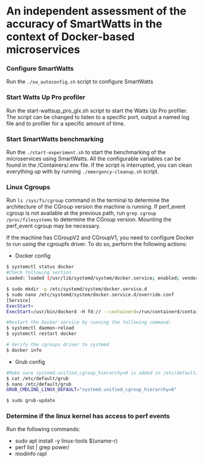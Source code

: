 # An independent assessment of the accuracy of SmartWatts in the context of Docker-based microservices

### Configure SmartWatts
Run the ```./sw_autoconfig.sh``` script to configure SmartWatts

### Start Watts Up Pro profiler
Run the start-wattsup_pro_glx.sh script to start the Watts Up Pro profiler. The script can be changed to listen to a specific port, output a named log file and to profiler for a specific amount of time.

### Start SmartWatts benchmarking
Run the ```./start-experiment.sh``` to start the benchmarking of the microservices using SmartWatts. All the configurable variables can be found in the /Containers/.env file. If the script is interrupted, you can clean everything up with by running ```./emergency-cleanup.sh``` script.

### Linux Cgroups
Run ```ls /sys/fs/cgroup``` command in the terminal to determine the architecture of the CGroup version the machine is running. If perf_event cgroup is not available at the previous path, run ```grep cgroup /proc/filesystems``` to determine the CGroup version. Mounting the perf_event cgroup may be necessary.

If the machine has CGroupV2 and CGroupV1, you need to configure Docker to run using the cgroupfs driver. To do so, perform the following actions:
- Docker config
```bash
$ systemctl status docker
#Check following section 
Loaded: loaded (/usr/lib/systemd/system/docker.service; enabled; vendor preset: disabled)

$ sudo mkdir -p /etc/systemd/system/docker.service.d
$ sudo nano /etc/systemd/system/docker.service.d/override.conf
[Service]
ExecStart=
ExecStart=/usr/bin/dockerd -H fd:// --containerd=/run/containerd/containerd.sock --exec-opt native.cgroupdriver=cgroupfs

#Restart the Docker service by running the following command:
$ systemctl daemon-reload
$ systemctl restart docker

# Verify the cgroups driver to systemd
$ docker info
```

- Grub config

```bash
#Make sure systemd.unified_cgroup_hierarchy=0 is added in /etc/default/grub
$ cat /etc/default/grub
$ nano /etc/default/grub
GRUB_CMDLINE_LINUX_DEFAULT="systemd.unified_cgroup_hierarchy=0"

$ sudo grub-update
```

### Determine if the linux kernel has access to perf events
Run the following commands:

- sudo apt install -y linux-tools $(uname-r)
- perf list | grep power/
- modinfo rapl

